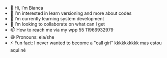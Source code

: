 - 👋 Hi, I’m Bianca
- 👀 I’m interested in learn versioning and more about codes
- 🌱 I’m currently learning system development
- 💞️ I’m looking to collaborate on what can I get
- 📫 How to reach me via my wpp 55 11966932979
- 😄 Pronouns: ela/she
- ⚡ Fun fact: I never wanted to become a "call girl" kkkkkkkkkk mas estou aqui né

<!---
monteirobianca/monteirobianca is a ✨ special ✨ repository because its `README.md` (this file) appears on your GitHub profile.
You can click the Preview link to take a look at your changes.
--->

